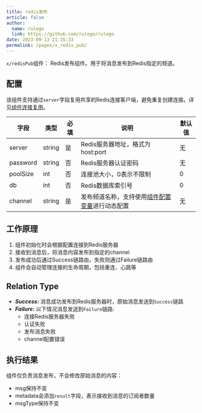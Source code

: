 ```yaml
---
title: redis发布
article: false
author: 
  name: rulego
  link: https://github.com/rulego/rulego
date: 2023-09-13 21:35:33
permalink: /pages/x_redis_pub/
---
```

`x/redisPub`组件：<Badge text="v0.26.0+"/> Redis发布组件。用于将消息发布到Redis指定的频道。

## 配置

该组件支持通过`server`字段复用共享的Redis连接客户端，避免重复创建连接。详见[组件连接复用](/pages/baa05d/)。

| 字段       | 类型     | 必填 | 说明                                                          | 默认值 |
|----------|--------|-----|-------------------------------------------------------------|-----|
| server   | string | 是   | Redis服务器地址，格式为host:port                                    | 无   |
| password | string | 否   | Redis服务器认证密码                                               | 无   |
| poolSize | int    | 否   | 连接池大小，0表示不限制                                              | 0   |
| db       | int    | 否   | Redis数据库索引号                                                | 0   |
| channel  | string | 是   | 发布频道名称，支持使用[组件配置变量](/pages/baa05c/)进行动态配置                | 无   |

## 工作原理

1. 组件初始化时会根据配置连接到Redis服务器
2. 接收到消息后，将消息内容发布到指定的channel
3. 发布成功后通过Success链路由，失败则通过Failure链路由
4. 组件会自动管理连接的生命周期，包括重连、心跳等

## Relation Type

- ***Success:*** 消息成功发布到Redis服务器时，原始消息发送到`Success`链路
- ***Failure:*** 以下情况消息发送到`Failure`链路:
  - 连接Redis服务器失败
  - 认证失败
  - 发布消息失败
  - channel配置错误

## 执行结果

组件仅负责消息发布，不会修改原始消息的内容：
- msg保持不变
- metadata会添加`result`字段，表示接收到消息的订阅者数量
- msgType保持不变